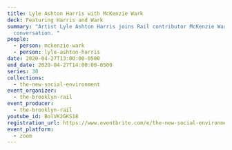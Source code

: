 ```yaml
---
title: Lyle Ashton Harris with McKenzie Wark
deck: Featuring Harris and Wark
summary: "Artist Lyle Ashton Harris joins Rail contributor McKenzie Wark for a
  conversation. "
people:
  - person: mckenzie-wark
  - person: lyle-ashton-harris
date: 2020-04-27T13:00:00-0500
end_date: 2020-04-27T14:00:00-0500
series: 30
collections:
  - the-new-social-environment
event_organizer:
  - the-brooklyn-rail
event_producer:
  - the-brooklyn-rail
youtube_id: BolVK2GKS18
registration_url: https://www.eventbrite.com/e/the-new-social-environment-30-lyle-ashton-harris-mckenzie-wark-tickets-103168923026
event_platform:
  - zoom
---
```

